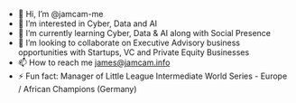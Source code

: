 - 👋 Hi, I’m @jamcam-me
- 👀 I’m interested in Cyber, Data and AI
- 🌱 I’m currently learning Cyber, Data & AI along with Social Presence
- 💞️ I’m looking to collaborate on Executive Advisory business opportunities with Startups, VC and Private Equity Businesses
- 📫 How to reach me james@jamcam.info
- ⚡ Fun fact: Manager of Little League Intermediate World Series - Europe / African Champions (Germany)

<!---
jamcam-me/jamcam-me is a ✨ special ✨ repository because its `README.md` (this file) appears on your GitHub profile.
You can click the Preview link to take a look at your changes.
--->
